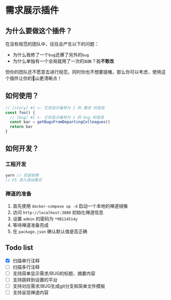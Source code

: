 # 需求展示插件

## 为什么要做这个插件？
在没有规范的团队中，往往会产生以下的问题：
* 为什么我修了一个`bug`还爆了另外的`bug`
* 为什么单独有一个全局就用了一次的`函数`？我**不敢改**

但你的团队还不愿意去进行规范，同时你也不想要提桶，那么你可以考虑，使用这个插件让你的💩山更清晰点！

## 如何使用？
```js
// [story] #1 <- 它将显示编号为 1 的 需求 的信息
const foo() {
  // [bug] #1 <- 它将显示编号为 1 的 bug 的信息
  const bar = getBugsFromDepartingColleagues()
  return bar
}
```

## 如何开发？
### 工程开发
```js
yarn // 安装依赖
// F5 进入调试模式
```

### 禅道的准备
1. 首先使用 `docker-compose up -d` 启动一个本地的禅道镜像
2. 访问 `http://localhost:3080` 初始化禅道信息
3. 设置 `admin` 的密码为 `*¥B114514y`
4. 等待禅道准备完成
5. 在 `package.json` 确认默认值是否正确

## Todo list
- [x] 扫描单行注释
- [ ] 扫描多行注释
- [ ] 支持简单显示需求/BUG的标题、摘要内容
- [ ] 支持跳转到设置的平台
- [ ] 支持对应需求/BUG生成git分支和简单文件模板
- [ ] 支持呈现禅道内容
